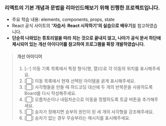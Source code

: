 ### 리액트의 기본 개념과 문법을 리마인드해보기 위해 진행한 프로젝트입니다.

- 주요 학습 내용: elements, components, props, state
- React 공식 사이트의 **'자습서: React 시작하기'의 실습으로 배우기**를 참고하였습니다.
- **단순히 나와있는 튜토리얼을 따라 치는 것으로 끝내지 않고, 나아가 공식 문서 하단에 제시되어 있는 개선 아이디어를 참고하여 프로그램을 확장 개발하였습니다.**

> #### 개선 아이디어
> 1. [✅] 이동 기록 목록에서 특정 형식(행, 열)으로 각 이동의 위치를 표시해주세요.
> 2. [⬜] 이동 목록에서 현재 선택된 아이템을 굵게 표시해주세요.
> 3. [⬜] 사각형들을 만들 때 하드코딩 대신에 두 개의 반복문을 사용하도록 Board를 다시 작성해주세요.
> 4. [⬜] 오름차순이나 내림차순으로 이동을 정렬하도록 토글 버튼을 추가해주세요.
> 5. [⬜] 승자가 정해지면 승부의 원인이 된 세 개의 사각형을 강조해주세요.
> 6. [⬜] 승자가 없는 경우 무승부라는 메시지를 표시해주세요.



